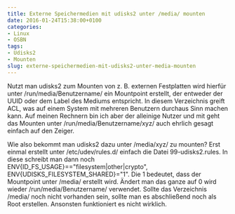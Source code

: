 ```yaml
---
title: Externe Speichermedien mit udisks2 unter /media/ mounten
date: 2016-01-24T15:38:00+0100
categories:
- Linux
- OSBN
tags:
- Udisks2
- Mounten
slug: externe-speichermedien-mit-udisks2-unter-media-mounten
---
```

Nutzt man udisks2 zum Mounten von z. B. externen Festplatten wird hierfür unter /run/media/Benutzername/ ein Mountpoint erstellt, der entweder der UUID oder dem Label des Mediums entspricht. In diesem Verzeichnis greift ACL, was auf einem System mit mehreren Benutzern durchaus Sinn machen kann. Auf meinen Rechnern bin ich aber der alleinige Nutzer und mit geht das Mounten unter /run/media/Benutzername/xyz/ auch ehrlich gesagt einfach auf den Zeiger.

Wie also bekommt man udisks2 dazu unter /media/xyz/ zu mounten? Erst einmal erstellt unter /etc/udev/rules.d/ einfach die Datei 99-udisks2.rules. In diese schreibt man dann noch ENV{ID_FS_USAGE}=="filesystem|other|crypto", ENV{UDISKS_FILESYSTEM_SHARED}="1". Die 1 bedeutet, dass der Mountpoint unter /media/ erstellt wird. Ändert man das ganze auf 0 wird wieder /run/media/Benutzername/ verwendet. Sollte das Verzeichnis /media/ noch nicht vorhanden sein, sollte man es abschließend noch als Root erstellen. Ansonsten funktioniert es nicht wirklich.
